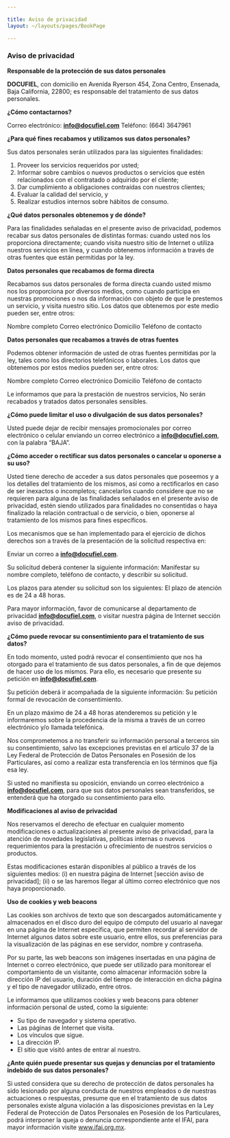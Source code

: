 ```yaml
---

title: Aviso de privacidad
layout: ~/layouts/pages/BookPage

---
```


### Aviso de privacidad


**Responsable de la protección de sus datos personales**

**DOCUFIEL**, con domicilio en Avenida Ryerson 454, Zona Centro, Ensenada, Baja California, 22800; es responsable del tratamiento de sus datos personales. 

**¿Cómo contactarnos?**

Correo electrónico: **info@docufiel.com**
Teléfono: (664) 3647961

**¿Para qué fines recabamos y utilizamos sus datos personales?**

Sus datos personales serán utilizados para las siguientes finalidades:

1. Proveer los servicios requeridos por usted;
2. Informar sobre cambios o nuevos productos o servicios que estén relacionados con el contratado o adquirido por el cliente;
3. Dar cumplimiento a obligaciones contraídas con nuestros clientes;
4. Evaluar la calidad del servicio, y
5. Realizar estudios internos sobre hábitos de consumo.

**¿Qué datos personales obtenemos y de dónde?**

Para las finalidades señaladas en el presente aviso de privacidad, podemos recabar sus datos personales de distintas formas: cuando usted nos los proporciona directamente; cuando visita nuestro sitio de Internet o utiliza nuestros servicios en línea, y cuando obtenemos información a través de otras fuentes que están permitidas por la ley.

**Datos personales que recabamos de forma directa**

Recabamos sus datos personales de forma directa cuando usted mismo nos los proporciona por diversos medios, como cuando participa en nuestras promociones o nos da información con objeto de que le prestemos un servicio, y visita nuestro sitio. Los datos que obtenemos por este medio pueden ser, entre otros:

Nombre completo
Correo electrónico
Domicilio
Teléfono de contacto

**Datos personales que recabamos a través de otras fuentes**

Podemos obtener información de usted de otras fuentes permitidas por la ley, tales como los directorios telefónicos o laborales. Los datos que obtenemos por estos medios pueden ser, entre otros:

Nombre completo
Correo electrónico
Domicilio
Teléfono de contacto

Le informamos que para la prestación de nuestros servicios, No serán recabados y tratados datos personales sensibles.

**¿Cómo puede limitar el uso o divulgación de sus datos personales?**

Usted puede dejar de recibir mensajes promocionales por correo electrónico o celular enviando un correo electrónico a **info@docufiel.com**, con la palabra “BAJA”.

**¿Cómo acceder o rectificar sus datos personales o cancelar u oponerse a su uso?**

Usted tiene derecho de acceder a sus datos personales que poseemos y a los detalles del tratamiento de los mismos, así como a rectificarlos en caso de ser inexactos o incompletos; cancelarlos cuando considere que no se requieren para alguna de las finalidades señalados en el presente aviso de privacidad, estén siendo utilizados para finalidades no consentidas o haya finalizado la relación contractual o de servicio, o bien, oponerse al tratamiento de los mismos para fines específicos.

Los mecanismos que se han implementado para el ejercicio de dichos derechos son a través de la presentación de la solicitud respectiva en:

Enviar un correo a **info@docufiel.com**.

Su solicitud deberá contener la siguiente información:
Manifestar su nombre completo, teléfono de contacto, y describir su solicitud. 

Los plazos para atender su solicitud son los siguientes:
El plazo de atención es de 24 a 48 horas. 

Para mayor información, favor de comunicarse al departamento de privacidad **info@docufiel.com**, o visitar nuestra página de Internet sección aviso de privacidad.

**¿Cómo puede revocar su consentimiento para el tratamiento de sus datos?**

En todo momento, usted podrá revocar el consentimiento que nos ha otorgado para el tratamiento de sus datos personales, a fin de que dejemos de hacer uso de los mismos. Para ello, es necesario que presente su petición en **info@docufiel.com**.

Su petición deberá ir acompañada de la siguiente información: Su petición formal de revocación de consentimiento. 

En un plazo máximo de 24 a 48 horas atenderemos su petición y le informaremos sobre la procedencia de la misma a través de un correo electrónico y/o llamada telefónica. 

Nos comprometemos a no transferir su información personal a terceros sin su consentimiento, salvo las excepciones previstas en el artículo 37 de la Ley Federal de Protección de Datos Personales en Posesión de los Particulares, así como a realizar esta transferencia en los términos que fija esa ley.

Si usted no manifiesta su oposición, enviando un correo electrónico a **info@docufiel.com**, para que sus datos personales sean transferidos, se entenderá que ha otorgado su consentimiento para ello.

**Modificaciones al aviso de privacidad**

Nos reservamos el derecho de efectuar en cualquier momento modificaciones o actualizaciones al presente aviso de privacidad, para la atención de novedades legislativas, políticas internas o nuevos requerimientos para la prestación u ofrecimiento de nuestros servicios o productos.

Estas modificaciones estarán disponibles al público a través de los siguientes medios: (i) en nuestra página de Internet [sección aviso de privacidad]; (ii) o se las haremos llegar al último correo electrónico que nos haya proporcionado.

**Uso de cookies y web beacons**

Las cookies son archivos de texto que son descargados automáticamente y almacenados en el disco duro del equipo de cómputo del usuario al navegar en una página de Internet específica, que permiten recordar al servidor de Internet algunos datos sobre este usuario, entre ellos, sus preferencias para la visualización de las páginas en ese servidor, nombre y contraseña.

Por su parte, las web beacons son imágenes insertadas en una página de Internet o correo electrónico, que puede ser utilizado para monitorear el comportamiento de un visitante, como almacenar información sobre la dirección IP del usuario, duración del tiempo de interacción en dicha página y el tipo de navegador utilizado, entre otros.

Le informamos que utilizamos cookies y web beacons para obtener información personal de usted, como la siguiente:

- Su tipo de navegador y sistema operativo.
- Las páginas de Internet que visita.
- Los vínculos que sigue.
- La dirección IP.
- El sitio que visitó antes de entrar al nuestro.

**¿Ante quién puede presentar sus quejas y denuncias por el tratamiento indebido de sus datos personales?**

Si usted considera que su derecho de protección de datos personales ha sido lesionado por alguna conducta de nuestros empleados o de nuestras actuaciones o respuestas, presume que en el tratamiento de sus datos personales existe alguna violación a las disposiciones previstas en la Ley Federal de Protección de Datos Personales en Posesión de los Particulares, podrá interponer la queja o denuncia correspondiente ante el IFAI, para mayor información visite www.ifai.org.mx.